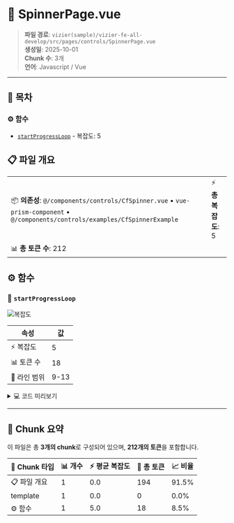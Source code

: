 # 📄 SpinnerPage.vue

> **파일 경로**: `vizier(sample)/vizier-fe-all-develop/src/pages/controls/SpinnerPage.vue`  
> **생성일**: 2025-10-01  
> **Chunk 수**: 3개  
> **언어**: Javascript / Vue
---

## 📑 목차

### ⚙️ 함수
- [`startProgressLoop`](#function-startprogressloop) - 복잡도: 5


## 📋 파일 개요

| | |
|--|--|
| 📦 **의존성**: `@/components/controls/CfSpinner.vue` • `vue-prism-component` • `@/components/controls/examples/CfSpinnerExample` | ⚡ **총 복잡도**: 5 |
| 📊 **총 토큰 수**: 212 |  |




## ⚙️ 함수

### <a id="function-startprogressloop"></a>🔧 `startProgressLoop`

![복잡도](https://img.shields.io/badge/복잡도-5-green)

| 속성 | 값 |
|------|----|
| ⚡ 복잡도 | 5 |
| 📊 토큰 수 | 18 |
| 📍 라인 범위 | 9-13 |





<details>
<summary>💻 코드 미리보기</summary>

```javascript
function startProgressLoop() {
  interval.value = setInterval(() => {
    value.value = (value.value + 10) % 110;
  }, 1000);
}...
```

**Chunk 메타데이터**
- 🆔 **ID**: `1f101895a8b9`
- 🏷️ **태그**: `function, javascript`

</details>

---



## 🧩 Chunk 요약

이 파일은 총 **3개의 chunk**로 구성되어 있으며, **212개의 토큰**을 포함합니다.

| 🧩 Chunk 타입 | 📊 개수 | ⚡ 평균 복잡도 | 📝 총 토큰 | 📈 비율 |
|---------------|--------|-------------|----------|--------|
| 📋 파일 개요 | 1 | 0.0 | 194 | 91.5% |
| template | 1 | 0.0 | 0 | 0.0% |
| ⚙️ 함수 | 1 | 5.0 | 18 | 8.5% |

